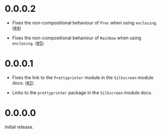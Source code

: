 # 0.0.0.2

- Fixes the non-compositional behaviour of `Prec` when using `enclosing`. ([#4](https://github.com/robrix/silkscreen/issues/4))

- Fixes the non-compositional behaviour of `Rainbow` when using `enclosing`. ([#5](https://github.com/robrix/silkscreen/issues/5))


# 0.0.0.1

- Fixes the link to the `Prettyprinter` module in the `Silkscreen` module docs. ([#2](https://github.com/robrix/silkscreen/issues/2))

- Links to the `prettyprinter` package in the `Silkscreen` module docs.


# 0.0.0.0

Initial release.
